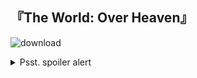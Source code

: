 ## 『The World: Over Heaven』


![download](https://github.com/PieIsSpy/PieIsSpy/assets/95068281/b1f3495c-b263-4b32-8709-4c5bb0bfb27c)

<details>
  <summary>Psst. spoiler alert</summary>
  Both of them are still work-in progress (and by that I mean they don't have anything yet LMAO):
  
  - Personal Website: https://pieisspy.neocities.org/ 
  
  - Portfolio Website: https://pieisspy.github.io/
</details>
